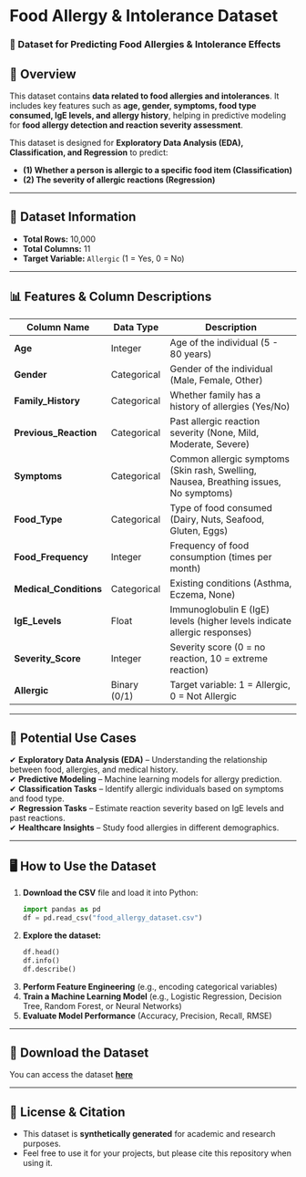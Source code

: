 # **Food Allergy & Intolerance Dataset**
### **📂 Dataset for Predicting Food Allergies & Intolerance Effects**

## **📌 Overview**
This dataset contains **data related to food allergies and intolerances**. It includes key features such as **age, gender, symptoms, food type consumed, IgE levels, and allergy history**, helping in predictive modeling for **food allergy detection and reaction severity assessment**.

This dataset is designed for **Exploratory Data Analysis (EDA), Classification, and Regression** to predict:
- **(1) Whether a person is allergic to a specific food item (Classification)**
- **(2) The severity of allergic reactions (Regression)**

---

## **📑 Dataset Information**
- **Total Rows:** 10,000
- **Total Columns:** 11
- **Target Variable:** `Allergic` (1 = Yes, 0 = No)

---

## **📊 Features & Column Descriptions**
| Column Name           | Data Type   | Description |
|----------------------|------------|-------------|
| **Age**             | Integer     | Age of the individual (5 - 80 years) |
| **Gender**          | Categorical | Gender of the individual (Male, Female, Other) |
| **Family_History**  | Categorical | Whether family has a history of allergies (Yes/No) |
| **Previous_Reaction** | Categorical | Past allergic reaction severity (None, Mild, Moderate, Severe) |
| **Symptoms**        | Categorical | Common allergic symptoms (Skin rash, Swelling, Nausea, Breathing issues, No symptoms) |
| **Food_Type**       | Categorical | Type of food consumed (Dairy, Nuts, Seafood, Gluten, Eggs) |
| **Food_Frequency**  | Integer     | Frequency of food consumption (times per month) |
| **Medical_Conditions** | Categorical | Existing conditions (Asthma, Eczema, None) |
| **IgE_Levels**      | Float       | Immunoglobulin E (IgE) levels (higher levels indicate allergic responses) |
| **Severity_Score**  | Integer     | Severity score (0 = no reaction, 10 = extreme reaction) |
| **Allergic**        | Binary (0/1) | Target variable: 1 = Allergic, 0 = Not Allergic |

---

## **📌 Potential Use Cases**
✔ **Exploratory Data Analysis (EDA)** – Understanding the relationship between food, allergies, and medical history.  
✔ **Predictive Modeling** – Machine learning models for allergy prediction.  
✔ **Classification Tasks** – Identify allergic individuals based on symptoms and food type.  
✔ **Regression Tasks** – Estimate reaction severity based on IgE levels and past reactions.  
✔ **Healthcare Insights** – Study food allergies in different demographics.

---

## **🖥️ How to Use the Dataset**
1. **Download the CSV** file and load it into Python:
   ```python
   import pandas as pd
   df = pd.read_csv("food_allergy_dataset.csv")
   ```
2. **Explore the dataset:**
   ```python
   df.head()
   df.info()
   df.describe()
   ```
3. **Perform Feature Engineering** (e.g., encoding categorical variables)
4. **Train a Machine Learning Model** (e.g., Logistic Regression, Decision Tree, Random Forest, or Neural Networks)
5. **Evaluate Model Performance** (Accuracy, Precision, Recall, RMSE)

---

## **📂 Download the Dataset**
You can access the dataset **[here](https://github.com/RuthvikUppala30/food-allergy-dataset/blob/main/food_allergy_dataset.csv)** 

---

## **📜 License & Citation**
- This dataset is **synthetically generated** for academic and research purposes.
- Feel free to use it for your projects, but please cite this repository when using it.
